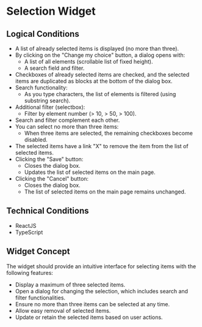 # Selection Widget

## Logical Conditions

- A list of already selected items is displayed (no more than three).
- By clicking on the "Change my choice" button, a dialog opens with:
  - A list of all elements (scrollable list of fixed height).
  - A search field and filter.
- Checkboxes of already selected items are checked, and the selected items are duplicated as blocks at the bottom of the dialog box.
- Search functionality:
  - As you type characters, the list of elements is filtered (using substring search).
- Additional filter (selectbox):
  - Filter by element number (> 10, > 50, > 100).
- Search and filter complement each other.
- You can select no more than three items:
  - When three items are selected, the remaining checkboxes become disabled.
- The selected items have a link "X" to remove the item from the list of selected items.
- Clicking the "Save" button:
  - Closes the dialog box.
  - Updates the list of selected items on the main page.
- Clicking the "Cancel" button:
  - Closes the dialog box.
  - The list of selected items on the main page remains unchanged.

## Technical Conditions

- ReactJS
- TypeScript

## Widget Concept

The widget should provide an intuitive interface for selecting items with the following features:
- Display a maximum of three selected items.
- Open a dialog for changing the selection, which includes search and filter functionalities.
- Ensure no more than three items can be selected at any time.
- Allow easy removal of selected items.
- Update or retain the selected items based on user actions.
